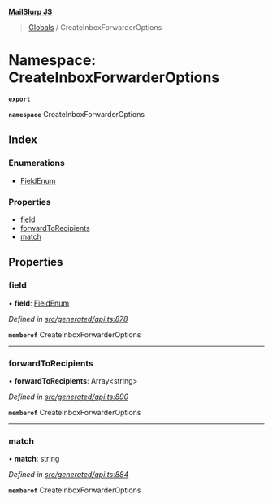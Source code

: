 **[MailSlurp JS](../README.md)**

> [Globals](../README.md) / CreateInboxForwarderOptions

# Namespace: CreateInboxForwarderOptions

**`export`** 

**`namespace`** CreateInboxForwarderOptions

## Index

### Enumerations

* [FieldEnum](../enums/createinboxforwarderoptions.fieldenum.md)

### Properties

* [field](createinboxforwarderoptions.md#field)
* [forwardToRecipients](createinboxforwarderoptions.md#forwardtorecipients)
* [match](createinboxforwarderoptions.md#match)

## Properties

### field

•  **field**: [FieldEnum](../enums/createinboxforwarderoptions.fieldenum.md)

*Defined in [src/generated/api.ts:878](https://github.com/mailslurp/mailslurp-client/blob/730b817/src/generated/api.ts#L878)*

**`memberof`** CreateInboxForwarderOptions

___

### forwardToRecipients

•  **forwardToRecipients**: Array\<string>

*Defined in [src/generated/api.ts:890](https://github.com/mailslurp/mailslurp-client/blob/730b817/src/generated/api.ts#L890)*

**`memberof`** CreateInboxForwarderOptions

___

### match

•  **match**: string

*Defined in [src/generated/api.ts:884](https://github.com/mailslurp/mailslurp-client/blob/730b817/src/generated/api.ts#L884)*

**`memberof`** CreateInboxForwarderOptions
